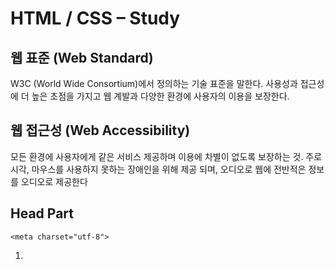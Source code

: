 # HTML / CSS – Study

## 웹 표준 (Web Standard)
W3C (World Wide Consortium)에서 정의하는 기술 표준을 말한다. 사용성과 접근성에 더 높은 초점을 가지고 웹 계발과 다양한 환경에 사용자의 이용을 보장한다. 

## 웹 접근성 (Web Accessibility)
모든 환경에 사용자에게 같은 서비스 제공하며 이용에 차별이 없도록 보장하는 것. 주로 시각, 마우스를 사용하지 못하는 장애인을 위해 제공 되며, 오디오로 웹에 전반적은 정보를 오디오로 제공한다

## Head Part

    <meta charset="utf-8">

1. <title> 태그 위에 선언해야 적용이 된다.
2. charset (인코딩 설정) 해당문서가 어떤 언어로 인코딩 되었는지 알려준다. 
3. utf-8은 HTML5 방식으로 표기하는 방법이다.
4. 통상 설정을 하지 않아도 작동이 되지만, 미 설정시 언어 글자가 깨져서 나오는 경우가 많다. 
	
<pre><html lang="ko-KR"> </html></pre>   

1. 웹 접근성을 지침으로 <head> 안에 페이지의 기본 언어를 선언한다. 
2. Screen Reader 프로그램이 언어를 인식하여 자동으로 음성을 변환하거나 해당 언어에 적합한 발음을 제공한다. 
3. 시각장애인을 위한 보조 속성으로 command + f5를 누르면 실행된다.
4. Ko을 사용하는 경우 영어를 기본적으로 제공 하지만, En은  한글 자동 변환을 지원하지 않는다. 
	
<pre> @import url("./normalize.css"); </pre> 
    
= CSS에서 다른 CSS 파일 연결
	
### Float 이슈를 해결하기 위한 css 모듈
<pre> .clearfix::after {
    content: "";
    clear: both; </pre>

## [selector]
* id	
	스타일을 지정할 때 한 가지만 지정해서 사용한다. ( # selector) 
	하나의 문서에 고유한 id 하나밖에 쓸 수 없다.

* class
	룹으로 묶어서 스타일을 지정할 때 사용한다. ( . selector)

	= id / class는 숫자로 시작해서는 안된다.

## [Multi selector]
1. 자식 selector: [ > ] 
~안에의 의미로 > 만 사용이 가능하며 왼쪽이 부모 혹은 더 큰 selector을 넣는다.
	Ex) div > p (div 안에 P만 선택)

2. 후손 tag: [ space ]
~안에 있는 A 모두를 선택 할 때 사용한다. 
	Ex) div p (div 안에 P모두 선택)

3. 그룹selector: [ , ] (쉼표)
다수에 selector에 공통된 스타일을 주고 싶을 경우 사용한다. 
	Ex) div, p, a (div, p, a 모두)

4. 특정 id 값: [ selector.id ]
~안에 A 특정 태그 선택. 
	Ex) p.foo (p태그 안에  id=”foo”을 가진 요소 선택)

## [Web page 설계 방식]

3단 구조: header, body(content), footer
4단 구조: header, navigation ,body(content), footer

###### 1.선형화 단계
화면 구성 나누기
###### 2.시멘틱 요소 	
그룹화 하기

##### 3.Naming
파스칼 첫 대문자
카멜 첫 소문자 두번째 대문자

a.	aside = 부가 정보
b.	article = 독립적인 , section = 콘텐츠 블록  Markup
	

 
